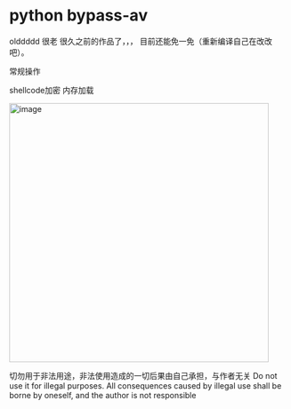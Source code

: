 # python bypass-av
olddddd 很老 很久之前的作品了，，， 目前还能免一免（重新编译自己在改改吧）。


常规操作 

shellcode加密 内存加载

<img width="466" alt="image" src="https://github.com/Justice-Wayne/python-av/assets/88639842/f493ece1-61ba-4fa8-91a5-04ff7fb36aed">


切勿用于非法用途，非法使用造成的一切后果由自己承担，与作者无关
Do not use it for illegal purposes. All consequences caused by illegal use shall be borne by oneself, and the author is not responsible
